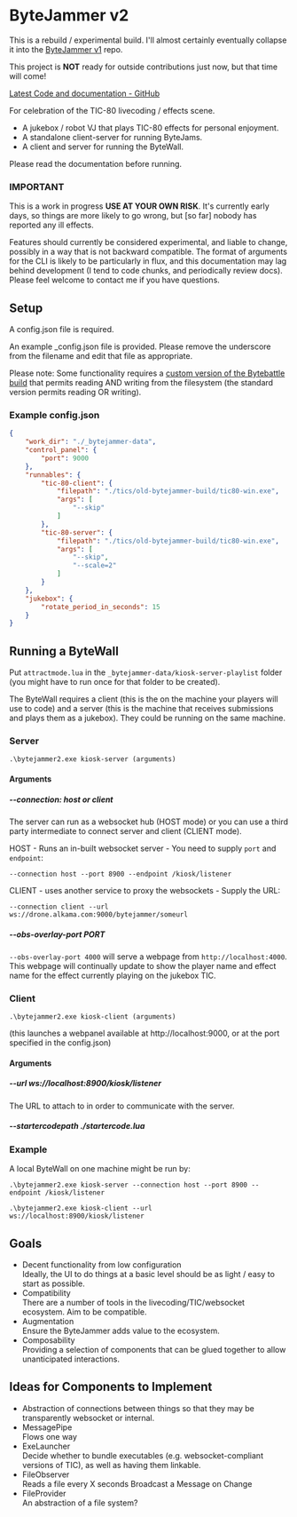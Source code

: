 # ByteJammer v2

This is a rebuild / experimental build. I'll almost certainly eventually collapse it into the [ByteJammer v1](https://github.com/creativenucleus/bytejammer2) repo.

This project is **NOT** ready for outside contributions just now, but that time will come!  

[Latest Code and documentation - GitHub](https://github.com/creativenucleus/bytejammer2)

For celebration of the TIC-80 livecoding / effects scene.

- A jukebox / robot VJ that plays TIC-80 effects for personal enjoyment.
- A standalone client-server for running ByteJams.
- A client and server for running the ByteWall.

Please read the documentation before running.

### **IMPORTANT**

This is a work in progress **USE AT YOUR OWN RISK**. It's currently early days, so things are more likely to go wrong, but [so far] nobody has reported any ill effects.

Features should currently be considered experimental, and liable to change, possibly in a way that is not backward compatible. The format of arguments for the CLI is likely to be particularly in flux, and this documentation may lag behind development (I tend to code chunks, and periodically review docs). Please feel welcome to contact me if you have questions.

## Setup

A config.json file is required.  

An example _config.json file is provided. Please remove the underscore from the filename and edit that file as appropriate.

Please note: Some functionality requires a [custom version of the Bytebattle build](https://github.com/creativenucleus/TIC-80-bytebattle) that permits reading AND writing from the filesystem (the standard version permits reading OR writing).

### Example config.json

```json
{
    "work_dir": "./_bytejammer-data",
    "control_panel": {
        "port": 9000
    },
    "runnables": {
        "tic-80-client": {
            "filepath": "./tics/old-bytejammer-build/tic80-win.exe",
            "args": [
                "--skip"
            ]
        },
        "tic-80-server": {
            "filepath": "./tics/old-bytejammer-build/tic80-win.exe",
            "args": [
                "--skip",
                "--scale=2"
            ]
        }
    },
    "jukebox": {
        "rotate_period_in_seconds": 15
    }
}
```

## Running a ByteWall

Put `attractmode.lua` in the `_bytejammer-data/kiosk-server-playlist` folder (you might have to run once for that folder to be created).

The ByteWall requires a client (this is the on the machine your players will use to code) and a server (this is the machine that receives submissions and plays them as a jukebox). They could be running on the same machine.

### Server

```cli
.\bytejammer2.exe kiosk-server (arguments)
```

#### Arguments

##### --connection: host or client

The server can run as a websocket hub (HOST mode) or you can use a third party intermediate to connect server and client (CLIENT mode).

HOST - Runs an in-built websocket server - You need to supply `port` and `endpoint`:

`--connection host --port 8900 --endpoint /kiosk/listener`

CLIENT - uses another service to proxy the websockets - Supply the URL:

`--connection client --url ws://drone.alkama.com:9000/bytejammer/someurl`

##### --obs-overlay-port PORT

`--obs-overlay-port 4000` will serve a webpage from `http://localhost:4000`. This webpage will continually update to show the player name and effect name for the effect currently playing on the jukebox TIC.

### Client

```cli
.\bytejammer2.exe kiosk-client (arguments)
```

(this launches a webpanel available at http://localhost:9000, or at the port specified in the config.json)

#### Arguments

##### --url ws://localhost:8900/kiosk/listener

The URL to attach to in order to communicate with the server.

##### --startercodepath ./startercode.lua

### Example

A local ByteWall on one machine might be run by:

```cli
.\bytejammer2.exe kiosk-server --connection host --port 8900 --endpoint /kiosk/listener

.\bytejammer2.exe kiosk-client --url ws://localhost:8900/kiosk/listener
```

## Goals

- Decent functionality from low configuration  
Ideally, the UI to do things at a basic level should be as light / easy to start as possible.
- Compatibility  
There are a number of tools in the livecoding/TIC/websocket ecosystem. Aim to be compatible.
- Augmentation  
Ensure the ByteJammer adds value to the ecosystem.
- Composability  
Providing a selection of components that can be glued together to allow unanticipated interactions.

## Ideas for Components to Implement

- Abstraction of connections between things so that they may be transparently websocket or internal.
- MessagePipe  
Flows one way
- ExeLauncher  
Decide whether to bundle executables (e.g. websocket-compliant versions of TIC), as well as having them linkable.
- FileObserver  
Reads a file every X seconds
Broadcast a Message on Change  
- FileProvider  
An abstraction of a file system?